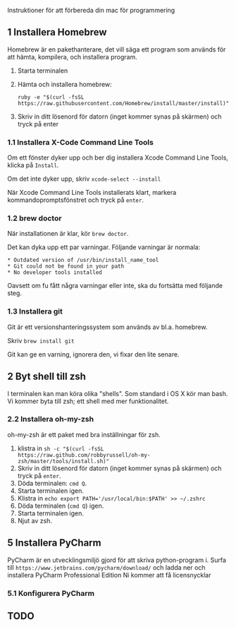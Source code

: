 Instruktioner för att förbereda din mac för programmering
## 1 Installera Homebrew ##

Homebrew är en pakethanterare, det vill säga ett program som används för att hämta, kompilera, och installera program.

1. Starta terminalen
2. Hämta och installera homebrew:

	`ruby -e "$(curl -fsSL https://raw.githubusercontent.com/Homebrew/install/master/install)"`

3. Skriv in ditt lösenord för datorn (inget kommer synas på skärmen) och tryck på enter

### 1.1 Installera X-Code Command Line Tools ###

Om ett fönster dyker upp och ber dig installera Xcode Command Line Tools, klicka på `Install`.

Om det inte dyker upp, skriv `xcode-select --install`

När Xcode Command Line Tools installerats klart, markera kommandopromptsfönstret och tryck på `enter`.

### 1.2 brew doctor ###

När installationen är klar, kör `brew doctor`.

Det kan dyka upp ett par varningar. Följande varningar är normala:

	* Outdated version of /usr/bin/install_name_tool
	* Git could not be found in your path
	* No developer tools installed

Oavsett om fu fått några varningar eller inte, ska du fortsätta med följande steg.

### 1.3 Installera git ###

Git är ett versionshanteringssystem som används av bl.a. homebrew.

Skriv `brew install git`

Git kan ge en varning, ignorera den, vi fixar den lite senare.

## 2 Byt shell till zsh ##

I terminalen kan man köra olika "shells". Som standard i OS X kör man bash. Vi kommer byta till zsh; ett shell med mer funktionalitet.

### 2.2 Installera oh-my-zsh ###

oh-my-zsh är ett paket med bra inställningar för zsh.

1. klistra in `sh -c "$(curl -fsSL https://raw.github.com/robbyrussell/oh-my-zsh/master/tools/install.sh)"`
2. Skriv in ditt lösenord för datorn (inget kommer synas på skärmen) och tryck på `enter`.
3. Döda terminalen: `cmd Q`.
4. Starta terminalen igen.
5. Klistra in `echo export PATH='/usr/local/bin:$PATH' >> ~/.zshrc`
6. Döda terminalen (`cmd Q`) igen.
7. Starta terminalen igen.
8. Njut av zsh.


## 5 Installera PyCharm ##

PyCharm är en utvecklingsmiljö gjord för att skriva python-program i.
Surfa till `https://www.jetbrains.com/pycharm/download/` och ladda ner och installera PyCharm Professional Edition
Ni kommer att få licensnycklar

### 5.1 Konfigurera PyCharm ###

## TODO
